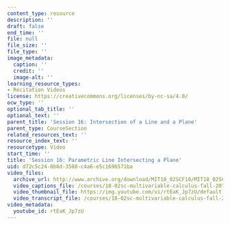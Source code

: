 ```yaml
---
content_type: resource
description: ''
draft: false
end_time: ''
file: null
file_size: ''
file_type: ''
image_metadata:
  caption: ''
  credit: ''
  image-alt: ''
learning_resource_types:
- Recitation Videos
license: https://creativecommons.org/licenses/by-nc-sa/4.0/
ocw_type: ''
optional_tab_title: ''
optional_text: ''
parent_title: 'Session 16: Intersection of a Line and a Plane'
parent_type: CourseSection
related_resources_text: ''
resource_index_text: ''
resourcetype: Video
start_time: ''
title: 'Session 16: Parametric Line Intersecting a Plane'
uid: d72c5c24-0b8d-3508-c4a6-e5c1696571ba
video_files:
  archive_url: http://www.archive.org/download/MIT18_02SCF10/MIT18_02SCF10Rec_14_300k.mp4
  video_captions_file: /courses/18-02sc-multivariable-calculus-fall-2010/169253a64f6655379e6c001e73896bd9_rtEaK_Jp7zU.vtt
  video_thumbnail_file: https://img.youtube.com/vi/rtEaK_Jp7zU/default.jpg
  video_transcript_file: /courses/18-02sc-multivariable-calculus-fall-2010/4c8a3e3c716366392de24d399fe82032_rtEaK_Jp7zU.pdf
video_metadata:
  youtube_id: rtEaK_Jp7zU
---
```

